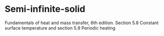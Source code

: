 # Semi-infinite-solid
Fundamentals of heat and mass transfer, 6th edition. Section 5.8 Constant surface temperature and section 5.9 Periodic heating
